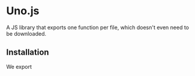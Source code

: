 # Uno.js 

A JS library that exports one function per file, which doesn't even need to be downloaded.

## Installation

We export